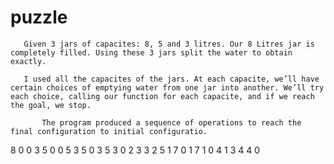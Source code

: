 # puzzle

       Given 3 jars of capacites: 8, 5 and 3 litres. Our 8 Litres jar is completely filled. Using these 3 jars split the water to obtain exactly.

       I used all the capacites of the jars. At each capacite, we’ll have certain choices of emptying water from one jar into another. We’ll try each choice, calling our function for each capacite, and if we reach the goal, we stop.

           The program produced a sequence of operations to reach the final configuration to initial configuratio. 
8 0 0
3 5 0
0 5 3
5 0 3
5 3 0
2 3 3
2 5 1
7 0 1
7 1 0
4 1 3
4 4 0




